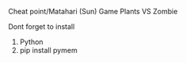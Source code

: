 Cheat point/Matahari (Sun) Game Plants VS Zombie

Dont forget to install
1. Python
2. pip install pymem

   
